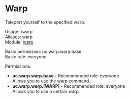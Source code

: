 Warp
====
Teleport yourself to the specified warp.

Usage: /warp <Warp><br>
Aliases: warp<br>
Module: [warp](../modules/warp.md)<br>

Basic permission: uc.warp.warp.base<br>
Basic role: everyone<br>

Permissions: <br>
* **uc.warp.warp.base** - Recommended role: everyone<br>Allows you to use the warp command.
* **uc.warp.warp.[WARP]** - Recommended role: everyone<br>Allows you to use a certain warp.
